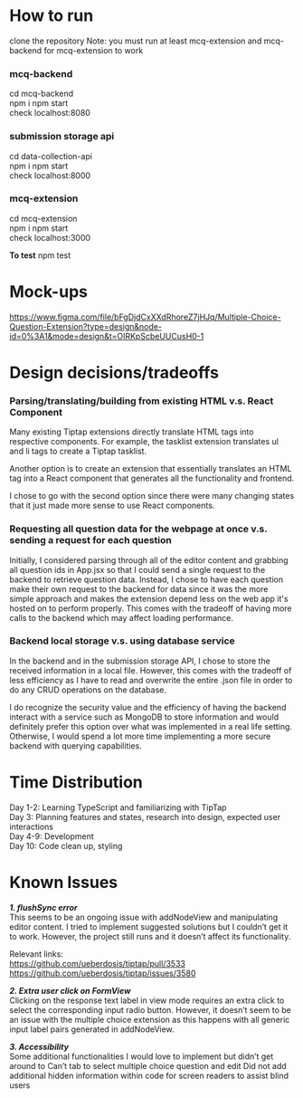 # How to run
clone the repository
Note: you must run at least mcq-extension and mcq-backend for mcq-extension to work

### mcq-backend
cd mcq-backend<br />
npm i
npm start<br />
check localhost:8080<br />

### submission storage api
cd data-collection-api<br />
npm i
npm start<br />
check localhost:8000<br />

### mcq-extension
cd mcq-extension<br />
npm i
npm start<br />
check localhost:3000<br />

**To test**
npm test<br />

# Mock-ups

https://www.figma.com/file/bFgDjdCxXXdRhoreZ7jHJq/Multiple-Choice-Question-Extension?type=design&node-id=0%3A1&mode=design&t=OIRKpScbeUUCusH0-1


# Design decisions/tradeoffs

### Parsing/translating/building from existing HTML v.s. React Component

Many existing Tiptap extensions directly translate HTML tags into respective components. For example, the tasklist extension translates ul and li tags to create a Tiptap tasklist.<br />

Another option is to create an extension that essentially translates an HTML tag into a React component that generates all the functionality and frontend.<br />

I chose to go with the second option since there were many changing states that it just made more sense to use React components.<br />

### Requesting all question data for the webpage at once v.s. sending a request for each question

Initially, I considered parsing through all of the editor content and grabbing all question ids in App.jsx so that I could send a single request to the backend to retrieve question data. Instead, I chose to have each question make their own request to the backend for data since it was the more simple approach and makes the extension depend less on the web app it's hosted on to perform properly. This comes with the tradeoff of having more calls to the backend which may affect loading performance. 

### Backend local storage v.s. using database service

In the backend and in the submission storage API, I chose to store the received information in a local file. However, this comes with the tradeoff of less efficiency as I have to read and overwrite the entire .json file in order to do any CRUD operations on the database.<br />

I do recognize the security value and the efficiency of having the backend interact with a service such as MongoDB to store information and would definitely prefer this option over what was implemented in a real life setting. Otherwise, I would spend a lot more time implementing a more secure backend with querying capabilities.


# Time Distribution
Day 1-2: Learning TypeScript and familiarizing with TipTap<br />
Day 3: Planning features and states, research into design, expected user interactions<br />
Day 4-9: Development<br />
Day 10: Code clean up, styling<br />


# Known Issues
***1. flushSync error***<br />
This seems to be an ongoing issue with addNodeView and manipulating editor content. I tried to implement suggested solutions but I couldn’t get it to work. However, the project still runs and it doesn’t affect its functionality.<br />

Relevant links:<br />
https://github.com/ueberdosis/tiptap/pull/3533<br />
https://github.com/ueberdosis/tiptap/issues/3580<br />

***2. Extra user click on FormView***<br />
Clicking on the response text label in view mode requires an extra click to select the corresponding input radio button. However, it doesn’t seem to be an issue with the multiple choice extension as this happens with all generic input label pairs generated in addNodeView.

***3. Accessibility***<br />
Some additional functionalities I would love to implement but didn’t get around to
Can’t tab to select multiple choice question and edit
Did not add additional hidden information within code for screen readers  to assist blind users
